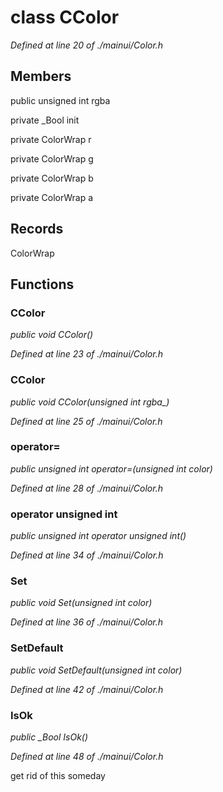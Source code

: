 # class CColor

*Defined at line 20 of ./mainui/Color.h*

## Members

public unsigned int rgba

private _Bool init

private ColorWrap r

private ColorWrap g

private ColorWrap b

private ColorWrap a



## Records

ColorWrap



## Functions

### CColor

*public void CColor()*

*Defined at line 23 of ./mainui/Color.h*

### CColor

*public void CColor(unsigned int rgba_)*

*Defined at line 25 of ./mainui/Color.h*

### operator=

*public unsigned int operator=(unsigned int color)*

*Defined at line 28 of ./mainui/Color.h*

### operator unsigned int

*public unsigned int operator unsigned int()*

*Defined at line 34 of ./mainui/Color.h*

### Set

*public void Set(unsigned int color)*

*Defined at line 36 of ./mainui/Color.h*

### SetDefault

*public void SetDefault(unsigned int color)*

*Defined at line 42 of ./mainui/Color.h*

### IsOk

*public _Bool IsOk()*

*Defined at line 48 of ./mainui/Color.h*

 get rid of this someday



